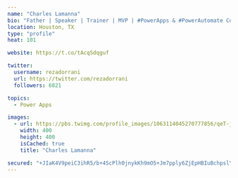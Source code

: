 ```yaml
---
name: "Charles Lamanna"
bio: "Father | Speaker | Trainer | MVP | #PowerApps & #PowerAutomate Community Super User | YouTuber Right-pointing triangle http://youtube.com/c/rezadorrani | Learn - Share - Clockwise rightwards and leftwards open circle arrows"
location: Houston, TX
type: "profile"
heat: 101

website: https://t.co/tAcqSdqguf

twitter:
  username: rezadorrani
  url: https://twitter.com/rezadorrani
  followers: 6021

topics:
  - Power Apps

images:
  - url: https://pbs.twimg.com/profile_images/1063114045270777856/qeT-jpWr_400x400.jpg
    width: 400
    height: 400
    isCached: true
    title: "Charles Lamanna"

secured: "+JIaK4V9peiC3ihR5/b+4ScPlh0jnykKh9mO5+Jm7pply6ZjEpHBIuBchpslYLCDsiToB59RbywCJGr55phQlk8RVr382mWaTAySKDIV+LMFSqJtiWfNb8WWl1ZmbkVk8hcIthkY86UO/I5RsoUMix5xIF+lkImzOSE1du431f1bHVOrfDAPgpVWuVxSa3x6LKTMalQ5kAOhLDmcb7+hx1x35UN01wxDEaB8IpCSlXwa9F6P9uo/urp5Na9fwPGocUrlCNDoQWrqoDW0jvqI84JkgLtYEudAQjEClDh767g9ggQ3wZDW7fmh9rpNthsNp2x1MM6Qfj55296ZcEekzwEX9z3KBhmo+NM2IAUp8xp5fRKgMyf4KAW5c+DNgwL5NJm9mmax9IaZoVoZXqC/BucO4hxLPOSgwIwYzZYG9eM=;LREcEVp4ZJeFfTckZABH/A=="
---
```


